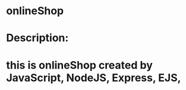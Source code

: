 # onlineShop
<h1>Description:<h1> this is onlineShop created by JavaScript, NodeJS, Express, EJS,  
